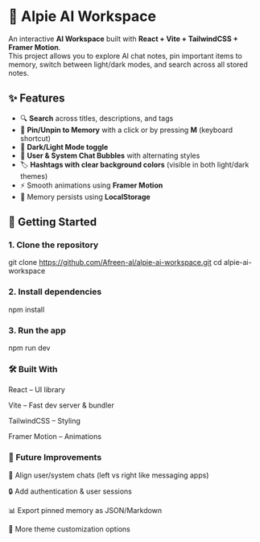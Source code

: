 # 🧠 Alpie AI Workspace

An interactive **AI Workspace** built with **React + Vite + TailwindCSS + Framer Motion**.  
This project allows you to explore AI chat notes, pin important items to memory, switch between light/dark modes, and search across all stored notes.


## ✨ Features

- 🔍 **Search** across titles, descriptions, and tags  
- 📌 **Pin/Unpin to Memory** with a click or by pressing **M** (keyboard shortcut)  
- 🌙 **Dark/Light Mode toggle**  
- 🤖 **User & System Chat Bubbles** with alternating styles  
- 🏷️ **Hashtags with clear background colors** (visible in both light/dark themes)  
- ⚡ Smooth animations using **Framer Motion**  
- 💾 Memory persists using **LocalStorage**  


## 🚀 Getting Started

### 1. Clone the repository

git clone https://github.com/Afreen-al/alpie-ai-workspace.git
cd alpie-ai-workspace

### 2. Install dependencies
npm install

### 3. Run the app
npm run dev

### 🛠️ Built With

React – UI library

Vite – Fast dev server & bundler

TailwindCSS – Styling

Framer Motion – Animations

### 🌟 Future Improvements

💬 Align user/system chats (left vs right like messaging apps)

🔒 Add authentication & user sessions

📊 Export pinned memory as JSON/Markdown

🎨 More theme customization options